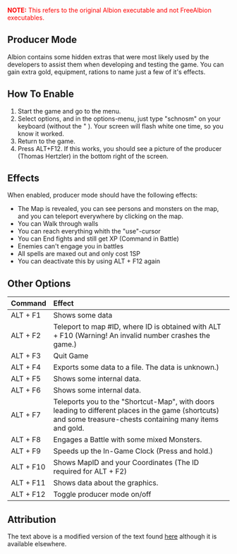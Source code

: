<font color='red'><b>NOTE:</b> This refers to the original Albion executable and not FreeAlbion executables.</font>

## Producer Mode ##

Albion contains some hidden extras that were most likely used by the developers to assist them when developing and testing the game. You can gain extra gold, equipment, rations to name just a few of it's effects.

## How To Enable ##

  1. Start the game and go to the menu.
  1. Select options, and in the options-menu, just type "schnosm" on your keyboard (without the " ). Your screen will flash white one time, so you know it worked.
  1. Return to the game.
  1. Press ALT+F12. If this works, you should see a picture of the producer (Thomas Hertzler) in the bottom right of the screen.

## Effects ##

When enabled, producer mode should have the following effects:

  * The Map is revealed, you can see persons and monsters on the map, and you can teleport everywhere by clicking on the map.
  * You can Walk through walls
  * You can reach everything whith the "use"-cursor
  * You can End fights and still get XP (Command in Battle)
  * Enemies can't engage you in battles
  * All spells are maxed out and only cost 1SP
  * You can deactivate this by using ALT + F12 again

## Other Options ##

|**Command**|**Effect**|
|:----------|:---------|
|ALT + F1   |Shows some data|
|ALT + F2   |Teleport to map #ID, where ID is obtained with ALT + F10 (Warning! An invalid number crashes the game.)|
|ALT + F3   |Quit Game |
|ALT + F4   |Exports some data to a file. The data is unknown.)|
|ALT + F5   |Shows some internal data.|
|ALT + F6   |Shows some internal data.|
|ALT + F7   |Teleports you to the "Shortcut-Map", with doors leading to different places in the game (shortcuts) and some treasure-chests containing many items and gold.|
|ALT + F8   |Engages a Battle with some mixed Monsters.|
|ALT + F9   |Speeds up the In-Game Clock (Press and hold.)|
|ALT + F10  |Shows MapID and your Coordinates (The ID required for ALT + F2)|
|ALT + F11  |Shows data about the graphics.|
|ALT + F12  |Toggle producer mode on/off|


## Attribution ##

The text above is a modified version of the text found [here](http://www.cheatgenius.com/pc-cheats/albion-cheats/) although it is available elsewhere.